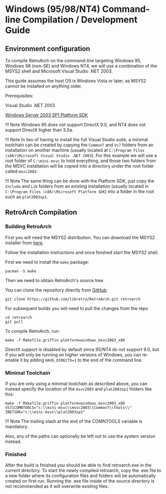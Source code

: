# Windows (95/98/NT4) Command-line Compilation / Development Guide

## Environment configuration

To compile RetroArch on the command-line targeting Windows 95, Windows 98 (non-SE) and Windows NT4, we will use a combination of the MSYS2 shell and Microsoft Visual Studio .NET 2003.

This guide assumes the host OS is Windows Vista or later, as MSYS2 cannot be installed on anything older.

Prerequisites:

Visual Studio .NET 2003

[Windows Server 2003 SP1 Platform SDK](https://www.microsoft.com/en-us/download/details.aspx?id=12261)

!!! Note
    Windows 95 does not support DirectX 9.0, and NT4 does not support DirectX higher than 3.0a.

!!! Note
    In lieu of having to install the full Visual Studio suite, a minimal toolchain can be created by copying the `Common7` and `Vc7` folders from an installation on another machine (usually located at `C:\Program Files (x86)\Microsoft Visual Studio .NET 2003`). For this example we will use a root folder of `C:\mini-msvc` to hold everything, and those two folders from the MSVC installation will be copied into a directory under the root folder called `msvc2003`.

!!! Note
    The same thing can be done with the Platform SDK, just copy the `Include` and `Lib` folders from an existing installation (usually located in `C:\Program Files (x86)\Microsoft Platform SDK`) into a folder in the root such as `plat2003sp1`.

## RetroArch Compilation
### Building RetroArch

First you will need the MSYS2 distribution. You can download the MSYS2 installer from [here](http://msys2.github.io/).

Follow the installation instructions and once finished start the MSYS2 shell.

First we need to install the `make` package:

    pacman -S make

Then we need to obtain RetroArch's source tree.

You can clone the repository directly from [GitHub](https://github.com/libretro/RetroArch):

    git clone https://github.com/libretro/RetroArch.git retroarch

For subsequent builds you will need to pull the changes from the repo

    cd retroarch
    git pull

To compile RetroArch, run:

    make -f Makefile.griffin platform=windows_msvc2003_x86

DirectX support is disabled by default since 95/NT4 do not support 9.0, but if you will only be running on higher versions of Windows, you can re-enable it by adding `HAVE_DIRECTX=1` to the end of the command line.

### Minimal Toolchain

If you are only using a minimal toolchain as described above, you can instead specify the location of the `msvc2003` and `plat2003sp1` folders like this:

    make -f Makefile.griffin platform=windows_msvc2003_x86 VS71COMNTOOLS="c:\\mini-msvc\\msvc2003\\Common7\\Tools\\" INETSDK="c:\\mini-msvc\\plat2003sp1"

!!! Note
    The trailing slash at the end of the COMNTOOLS variable is mandatory.

Also, any of the paths can optionally be left out to use the system version instead.

### Finished

After the build is finished you should be able to find retroarch.exe in the current directory. To start the newly compiled retroarch, copy the .exe file to a new folder where its configuration files and folders will be automatically created on first run. Running the .exe file inside of the source directory is not recommended as it will overwrite existing files.
